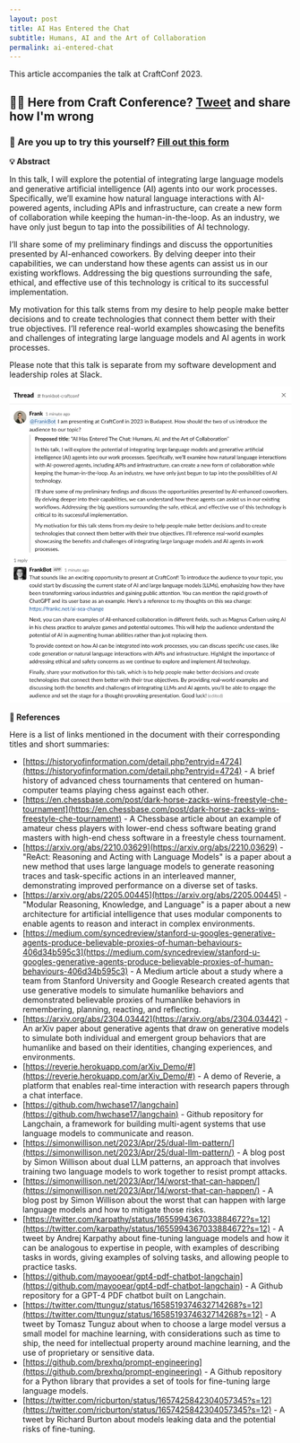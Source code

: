 ```yaml
---
layout: post
title: AI Has Entered the Chat
subtitle: Humans, AI and the Art of Collaboration
permalink: ai-entered-chat
---
```


This article accompanies the talk at CraftConf 2023.

<h2><strong>🎉🍿 Here from Craft Conference? <a class="twitter-share-button" href="https://twitter.com/intent/tweet?text=I%27m%20listening%20to%20@frankc%20talk%20about%20generative%20agents%20More%3A%20https://frankc.net/ai-entered-chat" data-size="large">Tweet</a> and share how I'm wrong</strong></h2>

<h3>🎯 Are you up to try this yourself? <a href="https://forms.gle/gYATDmrPmnCxGGoaA">Fill out this form</a></h3>

[ai-entered-chat-intro]: /img-posts/ai-entered-chat-intro.png

**💡 Abstract**

In this talk, I will explore the potential of integrating large language models and generative artificial intelligence (AI) agents into our work processes. Specifically, we’ll examine how natural language interactions with AI-powered agents, including APIs and infrastructure, can create a new form of collaboration while keeping the human-in-the-loop. As an industry, we have only just begun to tap into the possibilities of AI technology.

I’ll share some of my preliminary findings and discuss the opportunities presented by AI-enhanced coworkers. By delving deeper into their capabilities, we can understand how these agents can assist us in our existing workflows. Addressing the big questions surrounding the safe, ethical, and effective use of this technology is critical to its successful implementation.

My motivation for this talk stems from my desire to help people make better decisions and to create technologies that connect them better with their true objectives. I’ll reference real-world examples showcasing the benefits and challenges of integrating large language models and AI agents in work processes.

Please note that this talk is separate from my software development and leadership roles at Slack.

[![How should we introduce this topic?][ai-entered-chat-intro]](/img-posts/ai-entered-chat-intro.png)

**🔗 References**

Here is a list of links mentioned in the document with their corresponding titles and short summaries:

- [https://historyofinformation.com/detail.php?entryid=4724](https://historyofinformation.com/detail.php?entryid=4724) - A brief history of advanced chess tournaments that centered on human-computer teams playing chess against each other.
- [https://en.chessbase.com/post/dark-horse-zacks-wins-freestyle-che-tournament](https://en.chessbase.com/post/dark-horse-zacks-wins-freestyle-che-tournament) - A Chessbase article about an example of amateur chess players with lower-end chess software beating grand masters with high-end chess software in a freestyle chess tournament.
- [https://arxiv.org/abs/2210.03629](https://arxiv.org/abs/2210.03629) - "ReAct: Reasoning and Acting with Language Models" is a paper about a new method that uses large language models to generate reasoning traces and task-specific actions in an interleaved manner, demonstrating improved performance on a diverse set of tasks.
- [https://arxiv.org/abs/2205.00445](https://arxiv.org/abs/2205.00445) - "Modular Reasoning, Knowledge, and Language" is a paper about a new architecture for artificial intelligence that uses modular components to enable agents to reason and interact in complex environments.
- [https://medium.com/syncedreview/stanford-u-googles-generative-agents-produce-believable-proxies-of-human-behaviours-406d34b595c3](https://medium.com/syncedreview/stanford-u-googles-generative-agents-produce-believable-proxies-of-human-behaviours-406d34b595c3) - A Medium article about a study where a team from Stanford University and Google Research created agents that use generative models to simulate humanlike behaviors and demonstrated believable proxies of humanlike behaviors in remembering, planning, reacting, and reflecting.
- [https://arxiv.org/abs/2304.03442](https://arxiv.org/abs/2304.03442) - An arXiv paper about generative agents that draw on generative models to simulate both individual and emergent group behaviors that are humanlike and based on their identities, changing experiences, and environments.
- [https://reverie.herokuapp.com/arXiv_Demo/#](https://reverie.herokuapp.com/arXiv_Demo/#) - A demo of Reverie, a platform that enables real-time interaction with research papers through a chat interface.
- [https://github.com/hwchase17/langchain](https://github.com/hwchase17/langchain) - Github repository for Langchain, a framework for building multi-agent systems that use language models to communicate and reason.
- [https://simonwillison.net/2023/Apr/25/dual-llm-pattern/](https://simonwillison.net/2023/Apr/25/dual-llm-pattern/) - A blog post by Simon Willison about dual LLM patterns, an approach that involves training two language models to work together to resist prompt attacks.
- [https://simonwillison.net/2023/Apr/14/worst-that-can-happen/](https://simonwillison.net/2023/Apr/14/worst-that-can-happen/) - A blog post by Simon Willison about the worst that can happen with large language models and how to mitigate those risks.
- [https://twitter.com/karpathy/status/1655994367033884672?s=12](https://twitter.com/karpathy/status/1655994367033884672?s=12) - A tweet by Andrej Karpathy about fine-tuning language models and how it can be analogous to expertise in people, with examples of describing tasks in words, giving examples of solving tasks, and allowing people to practice tasks.
- [https://github.com/mayooear/gpt4-pdf-chatbot-langchain](https://github.com/mayooear/gpt4-pdf-chatbot-langchain) - A Github repository for a GPT-4 PDF chatbot built on Langchain.
- [https://twitter.com/ttunguz/status/1658519374632714268?s=12](https://twitter.com/ttunguz/status/1658519374632714268?s=12) - A tweet by Tomasz Tunguz about when to choose a large model versus a small model for machine learning, with considerations such as time to ship, the need for intellectual property around machine learning, and the use of proprietary or sensitive data.
- [https://github.com/brexhq/prompt-engineering](https://github.com/brexhq/prompt-engineering) - A Github repository for a Python library that provides a set of tools for fine-tuning large language models.
- [https://twitter.com/ricburton/status/1657425842304057345?s=12](https://twitter.com/ricburton/status/1657425842304057345?s=12) - A tweet by Richard Burton about models leaking data and the potential risks of fine-tuning.
